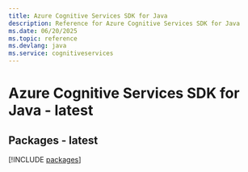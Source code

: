 ```yaml
---
title: Azure Cognitive Services SDK for Java
description: Reference for Azure Cognitive Services SDK for Java
ms.date: 06/20/2025
ms.topic: reference
ms.devlang: java
ms.service: cognitiveservices
---
```

# Azure Cognitive Services SDK for Java - latest
## Packages - latest
[!INCLUDE [packages](cognitive-services-index.md)]